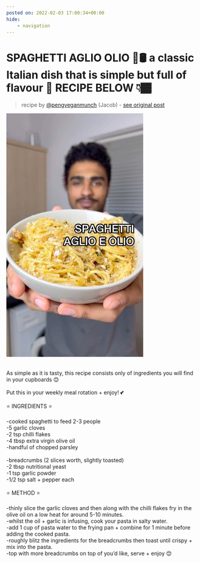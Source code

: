```yaml
---
posted on: 2022-02-03 17:00:34+00:00
hide:
    - navigation
---
```


# SPAGHETTI AGLIO OLIO 🧄🛢 a classic Italian dish that is simple but full of flavour 🤩 RECIPE BELOW 👇🏾  

> recipe by [@pengveganmunch](https://www.instagram.com/pengveganmunch/) 
(Jacob) - [see original post](https://instagram.com/p/CZhdARSh59B)

![](../img/pengveganmunch_03-02-2022_1702.png)

\
As simple as it is tasty, this recipe consists only of ingredients you will find in your cupboards 😊\
\
Put this in your weekly meal rotation + enjoy! 💕 \
\
⭐️ INGREDIENTS ⭐️ \
\
-cooked spaghetti to feed 2-3 people\
-5 garlic cloves\
-2 tsp chilli flakes\
-4 tbsp extra virgin olive oil \
-handful of chopped parsley\
\
-breadcrumbs (2 slices worth, slightly toasted)\
-2 tbsp nutritional yeast\
-1 tsp garlic powder\
-1/2 tsp salt + pepper each\
\
⭐️ METHOD ⭐️ \
\
-thinly slice the garlic cloves and then along with the chilli flakes fry in the olive oil on a low heat for around 5-10 minutes.\
-whilst the oil + garlic is infusing, cook your pasta in salty water.\
-add 1 cup of pasta water to the frying pan + combine for 1 minute before adding the cooked pasta.\
-roughly blitz the ingredients for the breadcrumbs then toast until crispy + mix into the pasta.\
-top with more breadcrumbs on top of you’d like, serve + enjoy 😊 